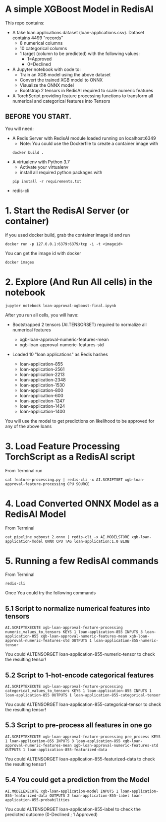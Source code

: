 # A simple XGBoost Model in RedisAI

This repo contains:
* A fake loan applications dataset (loan-applications.csv). Dataset contains 4499 "records"
    *  8 numerical columns
    *  10 categorical columns
    *  1 target (column to be predicted) with the following values: 
        * 1=Approved 
        * 0=Declined
* A Jupyter notebook with code to:
    * Train an XGB model using the above dataset
    * Convert the trained XGB model to ONNX
    * Visualize the ONNX model
    * Bootstrap 2 tensors in RedisAI required to scale numeric features
* A TorchScript providing feature processing functions to transform all numerical and categorical features into Tensors


## BEFORE YOU START. 
You will need:
* A Redis Server with RedisAI module loaded running on localhost:6349
    * Note: You could use the Dockerfile to create a container image with 
    ``` 
    docker build . 
    ```
* A virtualenv with Python 3.7
    * Activate your virtualenv 
    * install all required python packages with 
    ```
    pip install -r requirements.txt
    ```
* redis-cli

# 1. Start the RedisAI Server (or container)
if you used docker build, grab the container image id and run
```
docker run -p 127.0.0.1:6379:6379/tcp -i -t <imageid>
```

You can get the image id with docker 
```
docker images
```

# 2. Explore (And Run All cells) in the notebook
```
jupyter notebook loan-approval-xgboost-final.ipynb
```

After you run all cells, you will have:
* Bootstrapped 2 tensors (AI.TENSORSET) required to normalize all numerical features
    * xgb-loan-approval-numeric-features-mean
    * xgb-loan-approval-numeric-features-std

* Loaded 10 "loan applications" as Redis hashes
    * loan-application-855
    * loan-application-2561
    * loan-application-2213
    * loan-application-2348
    * loan-application-1530
    * loan-application-800
    * loan-application-600
    * loan-application-1247
    * loan-application-1424
    * loan-application-1400

You will use the model to get predictions on likelihood to be approved for any of the above loans

# 3. Load Feature Processing TorchScript as a RedisAI script

From Terminal run
```
cat feature-processing.py | redis-cli -x AI.SCRIPTSET xgb-loan-approval-feature-processing CPU SOURCE
```

# 4. Load Converted ONNX Model as a RedisAI Model
From Terminal
```
cat pipeline_xgboost_2.onnx | redis-cli -x AI.MODELSTORE xgb-loan-application-model ONNX CPU TAG loan-application:1.0 BLOB
```

# 5. Running a few RedisAI commands
From Terminal
```
redis-cli
```

Once You could try the following commands
## 5.1 Script to normalize numerical features into tensors
```
AI.SCRIPTEXECUTE xgb-loan-approval-feature-processing numeric_values_to_tensors KEYS 1 loan-application-855 INPUTS 3 loan-application-855 xgb-loan-approval-numeric-features-mean xgb-loan-approval-numeric-features-std OUTPUTS 1 loan-application-855-numeric-tensor
```
You could AI.TENSORGET loan-application-855-numeric-tensor to check the resulting tensor!
## 5.2 Script to 1-hot-encode categorical features
```
AI.SCRIPTEXECUTE xgb-loan-approval-feature-processing categorical_values_to_tensors KEYS 1 loan-application-855 INPUTS 1 loan-application-855 OUTPUTS 1 loan-application-855-categorical-tensor
```
You could AI.TENSORGET loan-application-855-categorical-tensor to check the resulting tensor!

## 5.3 Script to pre-process all features in one go
```
AI.SCRIPTEXECUTE xgb-loan-approval-feature-processing pre_process KEYS 1 loan-application-855 INPUTS 3 loan-application-855 xgb-loan-approval-numeric-features-mean xgb-loan-approval-numeric-features-std OUTPUTS 1 loan-application-855-featurized-data
```
You could AI.TENSORGET loan-application-855-featurized-data to check the resulting tensor!

## 5.4 You could get a prediction from the Model
```
AI.MODELEXECUTE xgb-loan-application-model INPUTS 1 loan-application-855-featurized-data OUTPUTS 2 loan-application-855-label loan-application-855-probabilities
```
You could AI.TENSORGET loan-application-855-label to check the predicted outcome (0-Declined ; 1 Approved)








